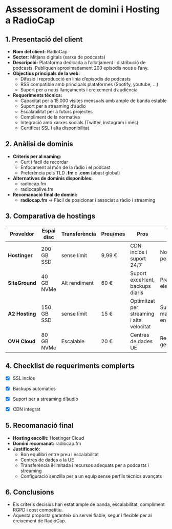 # Assessorament de domini i Hosting a RadioCap


## 1. Presentació del client
- **Nom del client:** RadioCap  
- **Sector:** Mitjans digitals (xarxa de podcasts)  
- **Descripció:** Plataforma dedicada a l’allotjament i distribució de podcasts. Publiquen aproximadament 200 episodis nous a l’any.  
- **Objectius principals de la web:**  
  - Difusió i reproducció en línia d’episodis de podcasts  
  - RSS compatible amb principals plataformes (Spotify, youtube, ...)  
  - Suport per a nous llançaments i creixement d’audiència  
- **Requeriments tècnics:**  
  - Capacitat per a 15.000 visites mensuals amb ample de banda estable  
  - Suport per a streaming d’àudio  
  - Escalabilitat per a futurs projectes  
  - Compliment de la normativa
  - Integració amb xarxes socials (Twitter, instagram i més)  
  - Certificat SSL i alta disponibilitat


## 2. Anàlisi de dominis
- **Criteris per al naming:**  
  - Curt i fàcil de recordar
  - Enfocament al món de la ràdio i el podcast  
  - Preferència pels TLD **.fm** o **.com** (abast global)
- **Alternatives de dominis disponibles:**  
  - radiocap.fm  
  - radiocaplive.fm  
- **Recomanació final de domini:**  
  - **radiocap.fm** → Fàcil de posicionar i associat a ràdio i streaming


## 3. Comparativa de hostings
| Proveïdor         | Espai disc | Transferència  | Preu/mes | Pros                                           | Contres                       |
|-------------------|------------|----------------|----------|------------------------------------------------|--------------------------------|
| **Hostinger** | 200 GB SSD  | sense límit     | 9,99 €   | CDN inclòs i suport 24/7 | No és específic per podcasts  |
| **SiteGround**| 40 GB NVMe  | Alt rendiment  | 60 €     | Suport excel·lent, backups diaris  | Preu més elevat               |
| **A2 Hosting**| 150 GB SSD  | sense límit      | 15 €     | Optimitzat per streaming i alta velocitat      | Suport majoritàriament en anglès |
| **OVH Cloud**   | 80 GB NVMe  | Escalable      | 20 €     | Centres de dades UE         | Requereix gestió tècnica      |


## 4. Checklist de requeriments complerts
- [x] SSL inclòs  
- [x] Backups automàtics  
- [x] Suport per a streaming d’àudio  
- [x] CDN integrat  


## 5. Recomanació final
- **Hosting escollit:** Hostinger Cloud  
- **Domini recomanat:** radiocap.fm  
- **Justificació:**  
  - Bon equilibri entre preu i escalabilitat  
  - Centres de dades a la UE
  - Transferència il·limitada i recursos adequats per a podcasts i streaming  
  - Configuració senzilla per a un equip sense perfils tècnics avançats


## 6. Conclusions
- Els criteris decisius han estat ample de banda, escalabilitat, compliment RGPD i cost competitiu.  
- Aquesta proposta garanteix un servei fiable, segur i flexible per al creixement de RadioCap.
